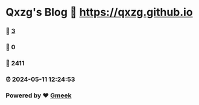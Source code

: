 # Qxzg's Blog :link: https://qxzg.github.io 
### :page_facing_up: [3](https://qxzg.github.io/tag.html) 
### :speech_balloon: 0 
### :hibiscus: 2411 
### :alarm_clock: 2024-05-11 12:24:53 
### Powered by :heart: [Gmeek](https://github.com/Meekdai/Gmeek)
